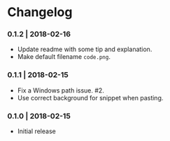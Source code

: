 # Changelog

### 0.1.2 | 2018-02-16

- Update readme with some tip and explanation.
- Make default filename `code.png`.

### 0.1.1 | 2018-02-15

- Fix a Windows path issue. #2.
- Use correct background for snippet when pasting.

### 0.1.0 | 2018-02-15

- Initial release